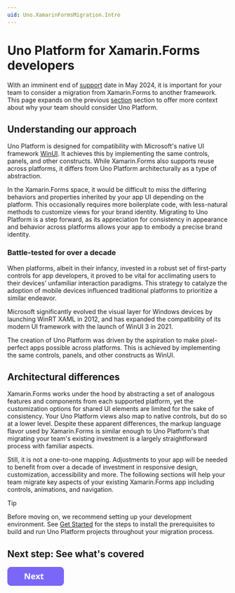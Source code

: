 ```yaml
---
uid: Uno.XamarinFormsMigration.Intro
---
```


# Uno Platform for Xamarin.Forms developers

With an imminent end of [support](https://dotnet.microsoft.com/platform/support/policy/xamarin#microsoft-support) date in May 2024, it is important for your team to consider a migration from Xamarin.Forms to another framework. This page expands on the previous [section](xref:Uno.XamarinFormsMigration.Overview) section to offer more context about why your team should consider Uno Platform.

## Understanding our approach

Uno Platform is designed for compatibility with Microsoft's native UI framework [WinUI](https://learn.microsoft.com/windows/apps/winui/winui3/). It achieves this by implementing the same controls, panels, and other constructs. While Xamarin.Forms also supports reuse across platforms, it differs from Uno Platform architecturally as a type of abstraction. 

In the Xamarin.Forms space, it would be difficult to miss the differing behaviors and properties inherited by your app UI depending on the platform. This occasionally requires more boilerplate code, with less-natural methods to customize views for your brand identity. Migrating to Uno Platform is a step forward, as its appreciation for consistency in appearance and behavior across platforms allows your app to embody a precise brand identity.

### Battle-tested for over a decade

When platforms, albeit in their infancy, invested in a robust set of first-party controls for app developers, it proved to be vital for acclimating users to their devices' unfamiliar interaction paradigms. This strategy to catalyze the adoption of mobile devices influenced traditional platforms to prioritize a similar endeavor. 

Microsoft significantly evolved the visual layer for Windows devices by launching WinRT XAML in 2012, and has expanded the compatibility of its modern UI framework with the launch of WinUI 3 in 2021. 

The creation of Uno Platform was driven by the aspiration to make pixel-perfect apps possible across platforms. This is achieved by implementing the same controls, panels, and other constructs as WinUI.

## Architectural differences

Xamarin.Forms works under the hood by abstracting a set of analogous features and components from each supported platform, yet the customization options for shared UI elements are limited for the sake of consistency. Your Uno Platform views also map to native controls, but do so at a lower level. Despite these apparent differences, the markup language flavor used by Xamarin.Forms is similar enough to Uno Platform's that migrating your team's existing investment is a largely straightforward process with familiar aspects.

Still, it is not a one-to-one mapping. Adjustments to your app will be needed to benefit from over a decade of investment in responsive design, customization, accessibility and more. The following sections will help your team migrate key aspects of your existing Xamarin.Forms app including controls, animations, and navigation.

> [!TIP]
> Before moving on, we recommend setting up your development environment. See [Get Started](xref:Uno.GetStarted) for the steps to install the prerequisites to build and run Uno Platform projects throughout your migration process.

## Next step: See what's covered
[![button](assets/NextButton.png)](xref:Uno.XamarinFormsMigration.Overview#whats-covered)
